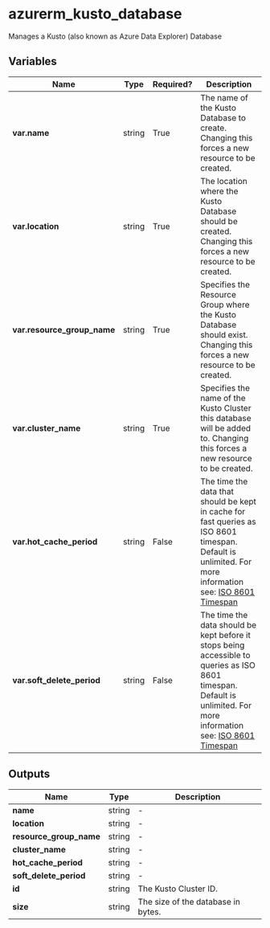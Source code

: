# azurerm_kusto_database

Manages a Kusto (also known as Azure Data Explorer) Database

## Variables

| Name | Type | Required? |  Description |
| ---- | ---- | --------- |  ----------- |
| **var.name** | string | True | The name of the Kusto Database to create. Changing this forces a new resource to be created. | 
| **var.location** | string | True | The location where the Kusto Database should be created. Changing this forces a new resource to be created. | 
| **var.resource_group_name** | string | True | Specifies the Resource Group where the Kusto Database should exist. Changing this forces a new resource to be created. | 
| **var.cluster_name** | string | True | Specifies the name of the Kusto Cluster this database will be added to. Changing this forces a new resource to be created. | 
| **var.hot_cache_period** | string | False | The time the data that should be kept in cache for fast queries as ISO 8601 timespan. Default is unlimited. For more information see: [ISO 8601 Timespan](https://en.wikipedia.org/wiki/ISO_8601#Durations) | 
| **var.soft_delete_period** | string | False | The time the data should be kept before it stops being accessible to queries as ISO 8601 timespan. Default is unlimited. For more information see: [ISO 8601 Timespan](https://en.wikipedia.org/wiki/ISO_8601#Durations) | 



## Outputs

| Name | Type | Description |
| ---- | ---- | --------- | 
| **name** | string  | - | 
| **location** | string  | - | 
| **resource_group_name** | string  | - | 
| **cluster_name** | string  | - | 
| **hot_cache_period** | string  | - | 
| **soft_delete_period** | string  | - | 
| **id** | string  | The Kusto Cluster ID. | 
| **size** | string  | The size of the database in bytes. | 